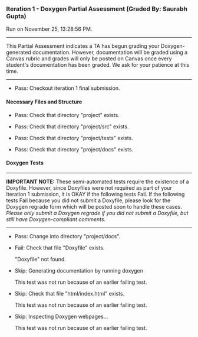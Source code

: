 ### Iteration 1 - Doxygen Partial Assessment (Graded By: Saurabh Gupta)

Run on November 25, 13:28:56 PM.

<hr>

This Partial Assessment indicates a TA has begun grading your Doxygen-generated documentation. However, documentation will be graded using a Canvas rubric and grades will only be posted on Canvas once every student's documentation has been graded. We ask for your patience at this time.

<hr>

+ Pass: Checkout iteration 1 final submission.




#### Necessary Files and Structure

+ Pass: Check that directory "project" exists.

+ Pass: Check that directory "project/src" exists.

+ Pass: Check that directory "project/tests" exists.

+ Pass: Check that directory "project/docs" exists.


#### Doxygen Tests

<hr>

**IMPORTANT NOTE:** These semi-automated tests require the existence of a Doxyfile. However, since Doxyfiles were not required as part of your Iteration 1 submission, it is OKAY if the following tests Fail. If the following tests Fail because you did not submit a Doxyfile, please look for the Doxygen regrade form which will be posted soon to handle these cases. _Please only submit a Doxygen regrade if you did not submit a Doxyfile, but still have Doxygen-compliant comments._

<hr>

+ Pass: Change into directory "project/docs".

+ Fail: Check that file "Doxyfile" exists.

     "Doxyfile" not found.

+ Skip: Generating documentation by running doxygen

  This test was not run because of an earlier failing test.

+ Skip: Check that file "html/index.html" exists.

  This test was not run because of an earlier failing test.

+ Skip: Inspecting Doxygen webpages...

  This test was not run because of an earlier failing test.

